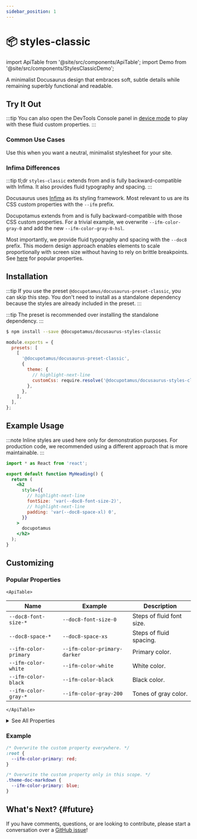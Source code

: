 ```yaml
---
sidebar_position: 1
---
```


# 📦 styles-classic

import ApiTable from '@site/src/components/ApiTable';
import Demo from '@site/src/components/StylesClassicDemo';

A minimalist Docusaurus design that embraces soft, subtle details while
remaining superbly functional and readable.

## Try It Out

:::tip
You can also open the DevTools Console panel in
[device mode](https://developer.chrome.com/docs/devtools/device-mode/) to play
with these fluid custom properties.
:::

<Demo/>

### Common Use Cases

Use this when you want a neutral, minimalist stylesheet for your site.

### Infima Differences

:::tip tl;dr
`styles-classic` extends from and is fully backward-compatible with Infima. It
also provides fluid typography and spacing.
:::

Docusaurus uses [Infima](https://infima.dev/) as its styling framework. Most
relevant to us are its CSS custom properties with the `--ifm` prefix.

Docupotamus extends from and is fully backward-compatible with those CSS custom
properties. For a trivial example, we overwrite `--ifm-color-gray-0` and add
the new `--ifm-color-gray-0-hsl`.

Most importantly, we provide fluid typography and spacing with the `--doc8`
prefix. This modern design approach enables elements to scale proportionally
with screen size without having to rely on brittle breakpoints. See
[here](#popular-properties) for popular properties.

## Installation

:::tip
If you use the preset `@docupotamus/docusaurus-preset-classic`, you can skip
this step. You don't need to install as a standalone dependency because the
styles are already included in the preset.
:::

:::tip
The preset is recommended over installing the standalone dependency.
:::

```bash npm2yarn
$ npm install --save @docupotamus/docusaurus-styles-classic
```

```js title="docusaurus.config.js"
module.exports = {
  presets: [
    [
      '@docupotamus/docusaurus-preset-classic',
      {
        theme: {
          // highlight-next-line
          customCss: require.resolve('@docupotamus/docusaurus-styles-classic'),
        },
      },
    ],
  ],
};
```

## Example Usage

:::note
Inline styles are used here only for demonstration purposes. For production
code, we recommended using a different approach that is more maintainable.
:::

```jsx title="MyHeading.jsx"
import * as React from 'react';

export default function MyHeading() {
  return (
    <h2
      style={{
        // highlight-next-line
        fontSize: 'var(--doc8-font-size-2)',
        // highlight-next-line
        padding: 'var(--doc8-space-xl) 0',
      }}
    >
      docupotamus
    </h2>
  );
}
```

## Customizing

### Popular Properties

```mdx-code-block
<ApiTable>
```

| Name                  | Example                      | Description               |
| --------------------- | ---------------------------- | ------------------------- |
| `--doc8-font-size-*`  | `--doc8-font-size-0`         | Steps of fluid font size. |
| `--doc8-space-*`      | `--doc8-space-xs`            | Steps of fluid spacing.   |
| `--ifm-color-primary` | `--ifm-color-primary-darker` | Primary color.            |
| `--ifm-color-white`   | `--ifm-color-white`          | White color.              |
| `--ifm-color-black`   | `--ifm-color-black`          | Black color.              |
| `--ifm-color-gray-*`  | `--ifm-color-gray-200`       | Tones of gray color.      |

```mdx-code-block
</ApiTable>
```

<details>
    <summary>See All Properties</summary>

```mdx-code-block
import PropertiesSource from '!!raw-loader!@site/../packages/docusaurus-styles-classic/lib/properties.css';
import CodeBlock from '@theme/CodeBlock';

<CodeBlock className='language-css'>
    {PropertiesSource.trim()}
</CodeBlock>
```

</details>

### Example

```css title="new-primary-color.css"
/* Overwrite the custom property everywhere. */
:root {
  --ifm-color-primary: red;
}

/* Overwrite the custom property only in this scope. */
.theme-doc-markdown {
  --ifm-color-primary: blue;
}
```

## What's Next? {#future}

If you have comments, questions, or are looking to contribute, please start a
conversation over a
[GitHub issue](https://github.com/docupotamus/docupotamus/issues?q=is%3Aopen+is%3Aissue+label%3ACommon)!
